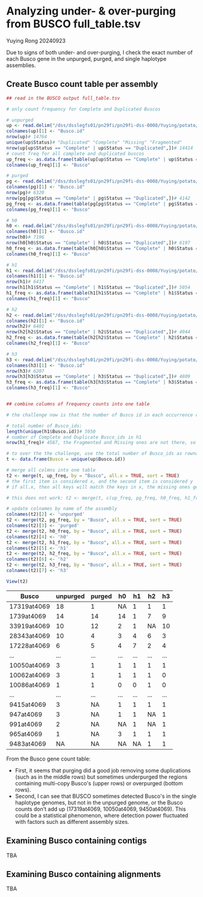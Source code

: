 # Analyzing under- & over-purging from BUSCO full_table.tsv

Yuying Rong
20240923

Due to signs of both under- and over-purging, I check the exact number of each Busco gene in the unpurged, purged, and single haplotype assemblies. 

## Create Busco count table per assembly

```r
## read in the BUSCO output full_table.tsv

# only count frequency for Complete and Duplicated Buscos

# unpurged
up <- read.delim("/dss/dsslegfs01/pn29fi/pn29fi-dss-0008/Yuying/potato/busco_unpurged/run_solanales_odb10/full_table.tsv", header=TRUE, sep="\t", skip=2)
colnames(up)[1] <- "Busco.id"
nrow(up)# 14764
unique(up$Status)# "Duplicated" "Complete" "Missing" "Fragmented"
nrow(up[up$Status == "Complete" | up$Status == "Duplicated",])# 14414
# count freq for all complete and duplicated buscos
up_freq <- as.data.frame(table(up[up$Status == "Complete" | up$Status == "Duplicated", 1]))
colnames(up_freq)[1] <- "Busco"

# purged
pg <- read.delim("/dss/dsslegfs01/pn29fi/pn29fi-dss-0008/Yuying/potato/busco_to100000/run_solanales_odb10/full_table.tsv", header=TRUE, sep="\t", skip=2)
colnames(pg)[1] <- "Busco.id"
nrow(pg)# 6320
nrow(pg[pg$Status == "Complete" | pg$Status == "Duplicated",])# 4142
pg_freq <- as.data.frame(table(pg[pg$Status == "Complete" | pg$Status == "Duplicated", 1]))
colnames(pg_freq)[1] <- "Busco"

# h0
h0 <- read.delim("/dss/dsslegfs01/pn29fi/pn29fi-dss-0008/Yuying/potato/busco_h0/run_solanales_odb10/full_table.tsv", header=TRUE, sep="\t", skip=2)
colnames(h0)[1] <- "Busco.id"
nrow(h0)# 7196
nrow(h0[h0$Status == "Complete" | h0$Status == "Duplicated",])# 6197
h0_freq <- as.data.frame(table(h0[h0$Status == "Complete" | h0$Status == "Duplicated", 1]))
colnames(h0_freq)[1] <- "Busco"

# h1
h1 <- read.delim("/dss/dsslegfs01/pn29fi/pn29fi-dss-0008/Yuying/potato/busco_h1/run_solanales_odb10/full_table.tsv", header=TRUE, sep="\t", skip=2)
colnames(h1)[1] <- "Busco.id"
nrow(h1)# 6417
nrow(h1[h1$Status == "Complete" | h1$Status == "Duplicated",])# 5054
h1_freq <- as.data.frame(table(h1[h1$Status == "Complete" | h1$Status == "Duplicated", 1]))
colnames(h1_freq)[1] <- "Busco"

# h2
h2 <- read.delim("/dss/dsslegfs01/pn29fi/pn29fi-dss-0008/Yuying/potato/busco_h2/run_solanales_odb10/full_table.tsv", header=TRUE, sep="\t", skip=2)
colnames(h2)[1] <- "Busco.id"
nrow(h2)# 6401
nrow(h2[h2$Status == "Complete" | h2$Status == "Duplicated",])# 4944
h2_freq <- as.data.frame(table(h2[h2$Status == "Complete" | h2$Status == "Duplicated", 1]))
colnames(h2_freq)[1] <- "Busco"

# h3
h3 <- read.delim("/dss/dsslegfs01/pn29fi/pn29fi-dss-0008/Yuying/potato/busco_h3/run_solanales_odb10/full_table.tsv", header=TRUE, sep="\t", skip=2)
colnames(h3)[1] <- "Busco.id"
nrow(h3)# 6207
nrow(h3[h3$Status == "Complete" | h3$Status == "Duplicated",])# 4809
h3_freq <- as.data.frame(table(h3[h3$Status == "Complete" | h3$Status == "Duplicated", 1]))
colnames(h3_freq)[1] <- "Busco"


## combine columns of frequency counts into one table

# the challenge now is that the number of Busco id in each occurrence col is not identical

# total number of Busco_ids:
length(unique(h1$Busco.id))# 5950
# number of Complete and Duplicate Busco_ids in h1
nrow(h1_freq)# 4587, the Fragmented and Missing ones are not there, so the number is below 5950

# to over the the challenge, use the total number of Busco_ids as rownames to create table
t <- data.frame(Busco = unique(up$Busco.id))

# merge all colmns into one table
t2 <- merge(t, up_freq, by = "Busco", all.x = TRUE, sort = TRUE)
# the first item is considered x, and the second item is considered y
# if all.x, then all keys will match the keys in x, the missing ones get NA

# this does not work: t2 <- merge(t, c(up_freq, pg_freq, h0_freq, h1_freq, h2_freq, h3_freq), by = "Busco", all.x = TRUE)

# update colnames by name of the assembly
colnames(t2)[2] <- 'unpurged'
t2 <- merge(t2, pg_freq, by = "Busco", all.x = TRUE, sort = TRUE)
colnames(t2)[3] <- 'purged'
t2 <- merge(t2, h0_freq, by = "Busco", all.x = TRUE, sort = TRUE)
colnames(t2)[4] <- 'h0'
t2 <- merge(t2, h1_freq, by = "Busco", all.x = TRUE, sort = TRUE)
colnames(t2)[5] <- 'h1'
t2 <- merge(t2, h2_freq, by = "Busco", all.x = TRUE, sort = TRUE)
colnames(t2)[6] <- 'h2'
t2 <- merge(t2, h3_freq, by = "Busco", all.x = TRUE, sort = TRUE)
colnames(t2)[7] <- 'h3'

View(t2)
```

Busco | unpurged | purged | h0 | h1 | h2 | h3
--- | --- | --- | --- | --- | --- | --- 
17319at4069 | 18 | 1 | NA | 1 | 1 | 1
1739at4069 | 14 | 14 | 14 | 1 | 7 | 9
33919at4069 | 10 | 12 | 2 | 1 | NA | 10
28343at4069 | 10 | 4 | 3 | 4 | 6 | 3
17228at4069 | 6 | 5 | 4 | 7 | 2 | 4
... | ... | ... | ... | ... | ... | ...
10050at4069 | 3 | 1 | 1 | 1 | 1 | 1
10062at4069 | 3 | 1 | 1 | 1 | 1 | 0
10086at4069 | 1 | 1 | 0 | 0 | 1 | 0
... | ... | ... | ... | ... | ... | ...
9415at4069 | 3 | NA | 1 | 1 | 1 | 1
947at4069 | 3 | NA | 1 | 1 | NA | 1
991at4069 | 2 | NA | NA | 1 | NA | 1
965at4069 | 1 | NA | 3 | 1 | 1 | 1
9483at4069 | NA | NA | NA | NA | 1 | 1

From the Busco gene count table: 
- First, it seems that purging did a good job removing some duplications (such as in the middle rows) but sometimes underpurged the regions containing multi-copy Busco's (upper rows) or overpurged (bottom rows).
- Second, I can see that BUSCO sometimes detected Busco's in the single haplotype genomes, but not in the unpurged genome, or the Busco counts don’t add up (17319at4069, 10050at4069, 9450at4069). This could be a statistical phenomenon, where detection power fluctuated with factors such as different assembly sizes.

## Examining Busco containing contigs

TBA

## Examining Busco containing alignments

TBA
